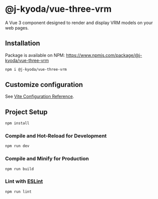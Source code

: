 # @j-kyoda/vue-three-vrm

A Vue 3 component designed to render and display VRM models on your web pages.

## Installation

Package is available on NPM: https://www.npmjs.com/package/@j-kyoda/vue-three-vrm

```sh
npm i @j-kyoda/vue-three-vrm
```

## Customize configuration

See [Vite Configuration Reference](https://vite.dev/config/).

## Project Setup

```sh
npm install
```

### Compile and Hot-Reload for Development

```sh
npm run dev
```

### Compile and Minify for Production

```sh
npm run build
```

### Lint with [ESLint](https://eslint.org/)

```sh
npm run lint
```
